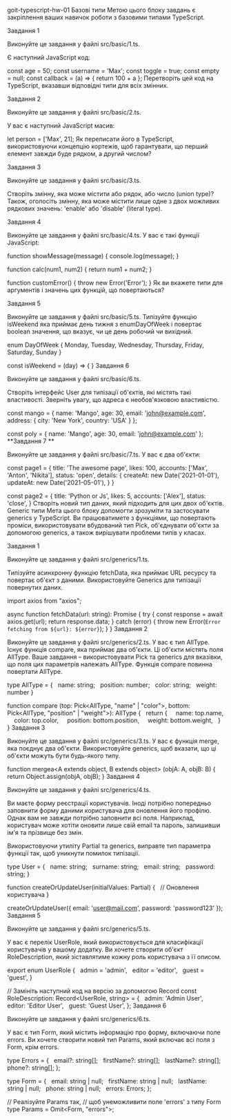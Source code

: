 goit-typescript-hw-01
Базові типи
Метою цього блоку завдань є закріплення ваших навичок роботи з базовими типами TypeScript.

Завдання 1

Виконуйте це завдання у файлі src/basic/1.ts.

Є наступний JavaScript код:

const age = 50;
const username = 'Max';
const toggle = true;
const empty = null;
const callback = (a) => { return 100 + a };
Перетворіть цей код на TypeScript, вказавши відповідні типи для всіх змінних.

Завдання 2

Виконуйте це завдання у файлі src/basic/2.ts.

У вас є наступний JavaScript масив:

let person = ['Max', 21];
Як переписати його в TypeScript, використовуючи концепцію кортежів, щоб гарантувати, що перший елемент завжди буде рядком, а другий числом?

Завдання 3

Виконуйте це завдання у файлі src/basic/3.ts.

Створіть змінну, яка може містити або рядок, або число (union type)? Також, оголосіть змінну, яка може містити лише одне з двох можливих рядкових значень: 'enable' або 'disable' (literal type).

Завдання 4

Виконуйте це завдання у файлі src/basic/4.ts. У вас є такі функції JavaScript:

function showMessage(message) {
console.log(message);
}

function calc(num1, num2) {
return num1 + num2;
}

function customError() {
throw new Error('Error');
}
Як ви вкажете типи для аргументів і значень цих функцій, що повертаються?

Завдання 5

Виконуйте це завдання у файлі src/basic/5.ts. Типізуйте функцію isWeekend яка приймає день тижня з enumDayOfWeek і повертає boolean значення, що вказує, чи це день робочий чи вихідний.

enum DayOfWeek {
Monday,
Tuesday,
Wednesday,
Thursday,
Friday,
Saturday,
Sunday
}

const isWeekend = (day) => {
}
Завдання 6

Виконуйте це завдання у файлі src/basic/6.ts.

Створіть інтерфейс User для типізації об'єктів, які містять такі властивості. Зверніть увагу, що адреса є необов'язковою властивістю.

const mango = {
name: 'Mango',
age: 30,
email: 'john@example.com',
address: {
city: 'New York',
country: 'USA'
}
};

const poly = {
name: 'Mango',
age: 30,
email: 'john@example.com'
};
**Завдання 7 **

Виконуйте це завдання у файлі src/basic/7.ts. У вас є два об'єкти:

const page1 = {
title: 'The awesome page',
likes: 100,
accounts: ['Max', 'Anton', 'Nikita'],
status: 'open',
details: {
createAt: new Date('2021-01-01'),
updateAt: new Date('2021-05-01'),
}
}

const page2 = {
title: 'Python or Js',
likes: 5,
accounts: ['Alex'],
status: 'close',
}
Створіть новий тип даних, який підходить для цих двох об'єктів.
Generic типи
Мета цього блоку допомогти зрозуміти та застосувати generics у TypeScript. Ви працюватимете з функціями, що повертають проміси, використовувати вбудований тип Pick, об'єднувати об'єкти за допомогою generics, а також вирішувати проблеми типів у класах.

Завдання 1

Виконуйте це завдання у файлі src/generics/1.ts.

Типізуйте асинхронну функцію fetchData, яка приймає URL ресурсу та повертає об'єкт з даними. Використовуйте Generics для типізації повернутих даних.

import axios from "axios";

async function fetchData<T>(url: string): Promise<T> {
try {
const response = await axios.get<T>(url);
return response.data;
} catch (error) {
throw new Error(`Error fetching from ${url}: ${error}`);
}
}
Завдання 2

Виконуйте це завдання у файлі src/generics/2.ts. У вас є тип AllType. Існує функція compare, яка приймає два об'єкти. Ці об'єкти містять поля AllType. Ваше завдання – використовувати Pick та generics для вказівки, що поля цих параметрів належать AllType. Функція compare повинна повертати AllType.

type AllType = {
  name: string;
  position: number;
  color: string;
  weight: number
}

function compare (top: Pick<AllType, "name" | "color">, bottom: Pick<AllType, "position" | "weight">): AllType {
  return {
    name: top.name,
    color: top.color,
    position: bottom.position,
    weight: bottom.weight,
  }
}
Завдання 3

Виконуйте це завдання у файлі src/generics/3.ts. У вас є функція merge, яка поєднує два об'єкти. Використовуйте generics, щоб вказати, що ці об'єкти можуть бути будь-якого типу.

function mergea<A extends object, B extends object> (objA: A, objB: B) {
  return Object.assign(objA, objB);
}
Завдання 4

Виконуйте це завдання у файлі src/generics/4.ts.

Ви маєте форму реєстрації користувачів. Іноді потрібно попередньо заповнити форму даними користувача для оновлення його профілю. Однак вам не завжди потрібно заповнити всі поля. Наприклад, користувач може хотіти оновити лише свій email та пароль, залишивши ім'я та прізвище без змін.

Використовуючи утиліту Partial та generics, виправте тип параметра функції так, щоб уникнути помилок типізації.

type User = {
  name: string;
  surname: string;
  email: string;
  password: string;
}

function createOrUpdateUser(initialValues: Partial<User>) {
  // Оновлення користувача
}

createOrUpdateUser({
email: 'user@mail.com',
password: 'password123'
});
Завдання 5

Виконуйте це завдання у файлі src/generics/5.ts.

У вас є перелік UserRole, який використовується для класифікації користувачів у вашому додатку. Ви хочете створити об'єкт RoleDescription, який зіставлятиме кожну роль користувача з її описом.

export enum UserRole {
  admin = 'admin',
  editor = 'editor',
  guest = 'guest',
}

// Замініть наступний код на версію за допомогою Record
const RoleDescription: Record<UserRole, string> = {
  admin: 'Admin User',
  editor: 'Editor User',
  guest: 'Guest User',
};
Завдання 6

Виконуйте це завдання у файлі src/generics/6.ts.

У вас є тип Form, який містить інформацію про форму, включаючи поле errors. Ви хочете створити новий тип Params, який включає всі поля з Form, крім errors.

type Errors = {
  email?: string[];
  firstName?: string[];
  lastName?: string[];
  phone?: string[];
};

type Form = {
  email: string | null;
  firstName: string | null;
  lastName: string | null;
  phone: string | null;
  errors: Errors;
};

// Реалізуйте Params так,
// щоб унеможливити поле 'errors' з типу Form
type Params = Omit<Form, "errors">;
